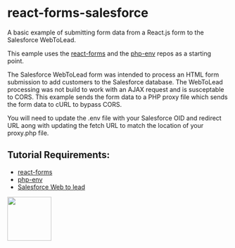 # react-forms-salesforce

A basic example of submitting form data from a React.js form to the Salesforce WebToLead.

This eample uses the [react-forms](https://github.com/codeadamca/react-forms) and the [php-env](https://github.com/codeadamca/php-env) repos as a starting point. 

The Salesforce WebToLead form was intended to process an HTML form submission to add customers to the Salesforce database. The WebToLead processing was not build to work with an AJAX request and is susceptable to CORS. This example sends the form data to a PHP proxy file which sends the form data to cURL to bypass CORS.

You will need to update the .env file with your Salesforce OID  and redirect URL aong with updating the fetch URL to match the location of your proxy.php file. 

## Tutorial Requirements:

* [react-forms](https://github.com/codeadamca/react-forms)
* [php-env](https://github.com/codeadamca/php-env)
* [Salesforce Web to lead](https://www.salesforce.com/ca/products/guide/lead-gen/web-to-lead/)

<a href="https://codeadam.ca">
<img src="https://codeadam.ca/images/code-block.png" width="100">
</a>
